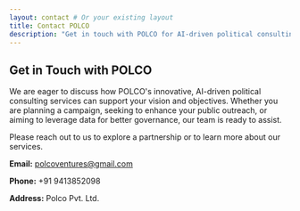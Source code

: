 ```yaml
---
layout: contact # Or your existing layout
title: Contact POLCO
description: "Get in touch with POLCO for AI-driven political consulting services."
---
```


## Get in Touch with POLCO

We are eager to discuss how POLCO's innovative, AI-driven political consulting services can support your vision and objectives. Whether you are planning a campaign, seeking to enhance your public outreach, or aiming to leverage data for better governance, our team is ready to assist.

Please reach out to us to explore a partnership or to learn more about our services.

**Email:** [polcoventures@gmail.com](mailto:polcoventures@gmail.com)

**Phone:** +91 9413852098

**Address:**
Polco Pvt. Ltd.

<!-- Alternatively, you can fill out the form below, and one of our representatives will get back to you shortly. -->

<!-- Keep your existing contact form here if you have one -->
<!-- Example:
<form action="your_form_handler_url" method="POST">
  <label for="name">Name:</label><br>
  <input type="text" id="name" name="name"><br>
  <label for="email">Email:</label><br>
  <input type="email" id="email" name="email"><br>
  <label for="message">Message:</label><br>
  <textarea id="message" name="message"></textarea><br><br>
  <input type="submit" value="Send Message">
</form>
-->

